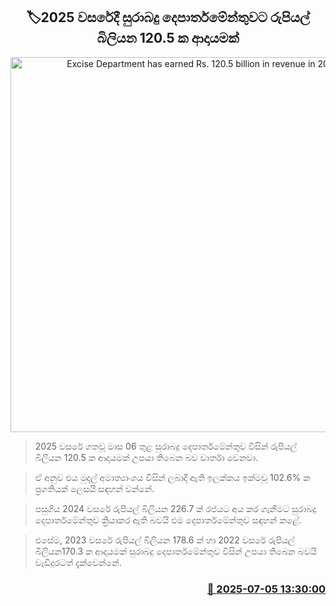 <p align='center'><b><h2 align='center' title='Excise Department has earned Rs. 120.5 billion in revenue in 2025'>🏷2025 වස‍රේදී සුරාබදු දෙපාර්තමේන්තුවට රුපියල් බිලියන 120.5 ක ආදායමක්</h2></b></p>
<p align='center'><img src='https://helakuru.sgp1.cdn.digitaloceanspaces.com/esana/images/lib/excise[1].jpg' width='600' alt='Excise Department has earned Rs. 120.5 billion in revenue in 2025'></p>

> 2025 වසරේ ගතවූ මාස 06 තුළ සුරාබදු දෙපාර්තමේන්තුව විසින් රුපියල් බිලියන 120.5 ක ආදායමක් උපයා තිබෙන බව වාර්තා වෙනවා.

> ඒ අනුව එය මුදල් අමාත්‍යාංශය විසින් ලබාදී ඇති ඉලක්කය ඉක්මවූ 102.6% ක ප්‍රගතියක් ලෙසයි සඳහන් වන්නේ.

> පසුගිය 2024 වසරේ රුපියල් බිලියන 226.7 ක් රජයට අය කර ගැනීමට සුරාබදු දෙපාර්තමේන්තුව ක්‍රියාකර ඇති බවයි එම දෙපාර්තමේන්තුව සඳහන් කළේ.

> එසේම, 2023 වසරේ රුපියල් බිලියන 178.6 ක් හා 2022 වසරේ රුපියල් බිලියන170.3 ක ආදායමක් සුරාබදු දෙපාර්තමේන්තුව විසින් උපයා තිබෙන බවයි වැඩිදුරටත් දැක්වෙන්නේ.



<h3 align='right'><a href='https://www.helakuru.lk/esana/p/111607/'>📅 2025-07-05 13:30:00</a></h3>
